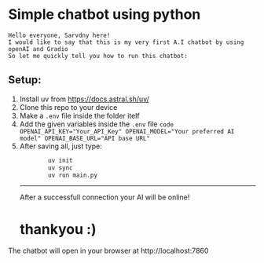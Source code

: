 # Simple chatbot using python
    Hello everyone, Sarvdny here!
    I would like to say that this is my very first A.I chatbot by using openAI and Gradio
    So let me quickly tell you how to run this chatbot:

## Setup:

1. Install uv from https://docs.astral.sh/uv/
2. Clone this repo to your device
3. Make a `.env` file inside the folder itelf
4. Add the given variables inside the `.env` file
`code
OPENAI_API_KEY="Your_API_Key"
OPENAI_MODEL="Your preferred AI model"
OPENAI_BASE_URL="API base URL"
`
5. After saving all, just type:
    ```bash
            uv init
            uv sync
            uv run main.py
    ```
    ---
    After a successfull connection your AI will be online!
    # thankyou :)

The chatbot will open in your browser at http://localhost:7860